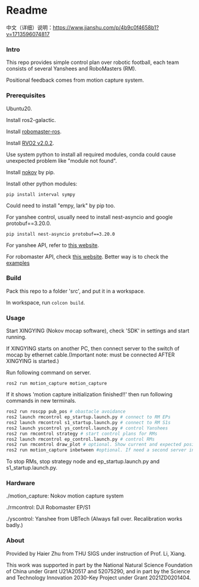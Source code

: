 # Readme
中文（详细）说明：https://www.jianshu.com/p/4b9c0f4658b1?v=1713596074817
### Intro
This repo provides simple control plan over robotic football, each team consists of several Yanshees and RoboMasters (RM). 

Positional feedback comes from motion capture system.
### Prerequisites
Ubuntu20.

Install ros2-galactic.

Install [robomaster-ros](https://github.com/jeguzzi/robomaster_ros).

Install [RVO2 v2.0.2](https://gamma.cs.unc.edu/RVO2/downloads/).

Use system python to install all required modules, conda could cause unexpected problem like "module not found". 

Install [nokov](https://cloud.tsinghua.edu.cn/d/222902bb277b4f09afaa/) by pip.

Install other python modules:

```
pip install interval sympy
```
Could need to install "empy, lark" by pip too.

For yanshee control, usually need to install nest-asyncio and google protobuf==3.20.0.

```
pip install nest-asyncio protobuf==3.20.0
```

For yanshee API, refer to [this website](https://yandev.ubtrobot.com/#/zh/api?api=YanAPI).

For robomaster API, check [this website](https://robomaster-dev.readthedocs.io/zh-cn/latest/). Better way is to check the [examples](https://github.com/dji-sdk/RoboMaster-SDK/tree/master/examples)
### Build
Pack this repo to a folder 'src', and put it in a workspace.

In workspace, run ```colcon build```.
### Usage
Start XINGYING (Nokov mocap software), check 'SDK' in settings and start running.

If XINGYING starts on another PC, then connect server to the switch of mocap by ethernet cable.(Important note: must be connected AFTER XINGYING is started.)

Run following command on server.
```
ros2 run motion_capture motion_capture
```
If it shows 'motion capture initialization finished!!' then run following commands in new terminals.
```python
ros2 run roscpp pub_pos # obastacle avoidance
ros2 launch rmcontrol ep_startup.launch.py # connect to RM EPs
ros2 launch rmcontrol s1_startup.launch.py # connect to RM S1s
ros2 launch yscontrol ys_control.launch.py # control Yanshees
ros2 run rmcontrol strategy # start control plans for RMs
ros2 launch rmcontrol ep_control.launch.py # control RMs
ros2 run rmcontrol draw_plot # optional. Show current and expected position of all robots and ball
ros2 run motion_capture inbetween #optional. If need a second server in local network to cooperate, then run this 'inbetween' node before ethernet connection to transmit positional info.
```
To stop RMs, stop strategy node and ep_startup.launch.py and s1_startup.launch.py.


### Hardware
./motion_capture: Nokov motion capture system

./rmcontrol: DJI Robomaster EP/S1

./yscontrol: Yanshee from UBTech (Always fall over. Recalibration works badly.)
### About
Provided by Haier Zhu from THU SIGS under instruction of Prof. Li, Xiang.

This work was supported in part by the National Natural Science Foundation of China under Grant U21A20517 and 52075290, and in part by the Science and Technology Innovation 2030-Key Project under Grant 2021ZD0201404.
